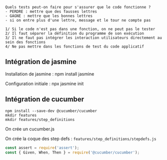     Quels tests peut-on faire pour s'assurer que le code fonctionne ?
    - PERDRE : mettre que des fausses lettres
    - GAGNE : mettre que les bonnes lettres
    - si on entre plus d'une lettre, message et le tour ne compte pas

    1/ Si le code n'est pas dans une fonction, on ne peut pas le tester
    2/ Il faut séparer la définition du programme de son exécution
    3/ Il ne faut pas intégrer les interaction utilisateurs directement au sein des fonctions
    4/ Ne pas mettre dans les fonctions de test du code applicatif




## Intégration de jasmine

Installation de jasmine : npm install jasmine

Configuration initiale : npx jasmine init

## Intégration de cucumber

```
npm install --save-dev @cucumber/cucumber
mkdir features
mkdir features/step_definitions
``` 

On crée un cucumber.js

On crée la coque des step defs : `features/step_definitions/stepdefs.js`

```js
const assert = require('assert');
const { Given, When, Then } = require('@cucumber/cucumber');
```
